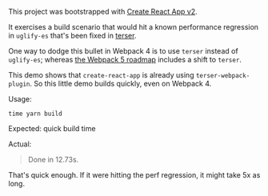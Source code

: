 This project was bootstrapped with [Create React App v2](https://github.com/facebookincubator/create-react-app).

It exercises a build scenario that would hit a known performance regression in `uglify-es` that's been fixed in [terser](https://github.com/terser-js/terser/issues/50).

One way to dodge this bullet in Webpack 4 is to use `terser` instead of `uglify-es`; whereas [the Webpack 5 roadmap](https://github.com/facebook/create-react-app/issues/4492#issuecomment-421959548) includes a shift to `terser`.

This demo shows that `create-react-app` is already using `terser-webpack-plugin`. So this little demo builds quickly, even on Webpack 4.

Usage:

`time yarn build`

Expected: quick build time

Actual:

> Done in 12.73s.

That's quick enough. If it were hitting the perf regression, it might take 5x as long.
